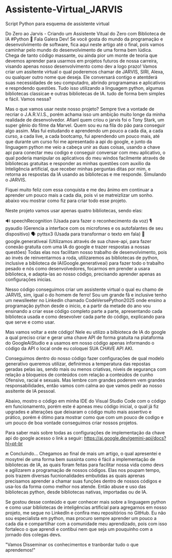 # Assistente-Virtual_JARVIS
Script Python para esquema de assistente virtual 

Do Zero ao Jarvis - Criando um Assistente Vitual do Zero com Biblioteca de IA
#Python
👋 Fala Galera Dev!
Se você gosta do mundo da programação e desenvolvimento de software, fica aqui neste artigo até o final, pois vamos caminhar pelo mundo do desenvolvimento de uma forma bem lúdica. Chega de tanto código massante, ou ainda pior um monte de teoria que devemos aprender para usarmos em projetos futuros de nossa carreira, visando apenas nosso desenvolvimento como dev a logo prazo! Vamos criar um assitente virtual o qual poderemos chamar de JARVIS, SIRI, Alexa, ou qualquer outro nome que deseja. Ele conversará contigo e atentderá suas necessidades de seu computadro, abrindo programamas e aplicativos e respndendo questões. Tudo isso utilizando a linguagem python, algumas bibliotecas classicae e outras bibliotecas de IA. tudo de forma bem simples e fácil. Vamos nessa?

Mas o que vamos usar neste nosso projeto?
Sempre tive a vontade de recriar o J.A.R.V.I.S., porém achama isso um ambição muito longe da minha realidade de desenvolvedor. Afianl quem criou o jarvis foi o Tony Stark, um super gênio do filme da Marvel. Quem sou eu na fila do pão para conseguir algo assim. Mas fui estudando e aprendendo um pouco a cada dia, a cada curso, a cada live, a cada bootcamp, fui aprendendo um pouco mais, até que durante um curso foi me apresentado a api do google, e junto da linguagem python me veio a cabeça unir as duas coisas, usando a chave api para conectar meu codigo e conseguir conversar com meu aplicativo, o qual poderia manipular os aplicativos do meu windos facilmente através de bibliotecas gratuitas e responder as minhas questões com auxilio da Inteligência artificial, que receber minhas perguntas ditas por mim, e retorna as respostas da IA usando as bibliotecas e me responde. Simulando o JARVIS.

Fiquei muito feliz com essa conquista e me deu ânimo em continuar a aprender um pouco mais a cada dia, pois vi se matreizlizar um sonho. abaixo vou mostrar como fiz para criar todo esse projeto.

Neste projeto vamos usar apenas quatro bibliotecas, sendo elas:

🔊 speechRecognition (Usada para fazer o reconhecimento da voz)
🎙️ pyaudio (Gerencia a interface com os microfones e os autofalantes de seu dispositivo)
🗣️ pyttsx3 (Usada para transformar o texto em fala)
🤖 google.generativeai (Utilizamos através de sua chave-api, para fazer conexão gratuita com uma IA do google e trazer respostas a nossas questões)
Todas elas nos facilitam nosso trabalho de desenvolvimento, pois ao invés de reinventarmos a roda, utilizaremos as bibliotecas de python, inclusive a biblioteca de IA(Google.generativeai) para fazer todo o trabalho pesado e nós como desenvolvedores, focarmos em prender a usara biblioteca, e adapta-las ao nosso código, precisando aprender apenas as configurações inicias.

Nesso código conseguimos criar um assistente virtual o qual eu chamo de JARVIS, sim, igual o do homem de ferro! Sou um grande fã e inclusive tenho um newslleeter no Linkedin chamado CodeVersePython2025 onde ensino a programação python desde o inicio, e a partir da metade do ano vou ensinando a criar esse código completo parte a parte, apresentando cada biblioteca usada e como desevolver cada parte do código, explicando para que serve e como usar.

Mas vamos voltar a este código! Nele eu utilizo a bilbioteca de IA do google a qual preciso criar e gerar uma chave API de forma gratuita na plataforma do GoogleAiStudio e a usamos em nosso código apenas informando o código da API o local onde eu coloquei SUA CHAVE API AKI.

Conseguimos dentro do nosso código fazer configurações de qual modelo generativo queremos utilizar, definirmos a temperatura das repostas geradas pelas ias, sendo mais ou menos criativas, níveis de segurança com relação a bloqueios de conteúdos com relação a conteúdos de cunho Ofensivo, racial e sexuais. Mas lembre com grandes poderem vem grandes responsabilidades, então vamos com calma ao que vamos pedir ao nosso assitente de IA pessoal.

Abaixo, mostro o código em minha IDE do Visual Studio Code com o código em funcionamento, porém este é apneas meu código inicial, o qual já fiz upgrades e alterações que deixaram o código muito mais assertivo e prático, porém é ótimo para mostrar como que com um pouco de codigo e um pouco de boa vontade conseguimos criar nossos projetos.

Para saber mais sobre todas as configurações de implementação da chave api do google acesso o link a seguir:
https://ai.google.dev/gemini-api/docs?hl=pt-br

🔚 Concluindo...
Chegamos ao final de mais um artigo, o qual apresentei e mosytrei de uma forma bem sussinta como é fácil a implementação de bibliotecas de IA, as quais foram feitas para facilitar nossa vida como devs e agilizarem a programação de nossos códigos. Elas nos poupam tempo, pois trazem diversas fucnionalidades embutidas as quais aprenas precisamos aprender a chamar suas funções dentro de nossos códigos e usa-los da forma como melhor nos atende. Então abuse e uso das bibliotecas python, desde bibliotecas nativas, importadas ou de IA.

Se gostou desse conteúdo e quer conhecer mais sobre a linguagem python e como usar bibliotecas de inteligências artificial para agregarnos em nosso projeto, me segue no LinkedIn e confira meu repositórios no GitHub. Eu não sou especialista em python, mas procuro sempre aprender um pouco a cada dia e compartilhar com a comunidade meu aprendizado, pois com isso fortaleco o que aprendi e contibui nem que seja um pouquinho com a jornado dos colegas devs.

"Vamos Disseminar os conhecimentos e tranbordar tudo o que aprendemos!"